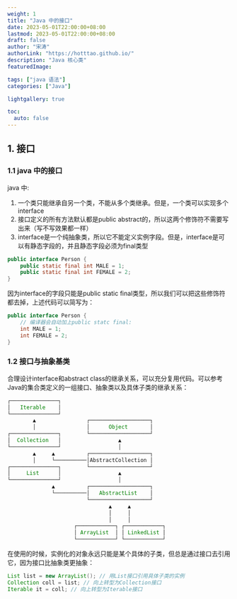 ```yaml
---
weight: 1
title: "Java 中的接口"
date: 2023-05-01T22:00:00+08:00
lastmod: 2023-05-01T22:00:00+08:00
draft: false
author: "宋涛"
authorLink: "https://hotttao.github.io/"
description: "Java 核心类"
featuredImage: 

tags: ["java 语法"]
categories: ["Java"]

lightgallery: true

toc:
  auto: false
---
```



## 1. 接口
### 1.1 java 中的接口
java 中:
1. 一个类只能继承自另一个类，不能从多个类继承。但是，一个类可以实现多个interface
2. 接口定义的所有方法默认都是public abstract的，所以这两个修饰符不需要写出来（写不写效果都一样）
3. interface是一个纯抽象类，所以它不能定义实例字段。但是，interface是可以有静态字段的，并且静态字段必须为final类型

```java
public interface Person {
    public static final int MALE = 1;
    public static final int FEMALE = 2;
}
```

因为interface的字段只能是public static final类型，所以我们可以把这些修饰符都去掉，上述代码可以简写为：

```java
public interface Person {
    // 编译器会自动加上public statc final:
    int MALE = 1;
    int FEMALE = 2;
}
```


### 1.2 接口与抽象基类


合理设计interface和abstract class的继承关系，可以充分复用代码。可以参考Java的集合类定义的一组接口、抽象类以及具体子类的继承关系：

```java
┌───────────────┐
│   Iterable    │
└───────────────┘
        ▲                ┌───────────────────┐
        │                │      Object       │
┌───────────────┐        └───────────────────┘
│  Collection   │                  ▲
└───────────────┘                  │
        ▲     ▲          ┌───────────────────┐
        │     └──────────│AbstractCollection │
┌───────────────┐        └───────────────────┘
│     List      │                  ▲
└───────────────┘                  │
              ▲          ┌───────────────────┐
              └──────────│   AbstractList    │
                         └───────────────────┘
                                ▲     ▲
                                │     │
                                │     │
                     ┌────────────┐ ┌────────────┐
                     │ ArrayList  │ │ LinkedList │
                     └────────────┘ └────────────┘

```

在使用的时候，实例化的对象永远只能是某个具体的子类，但总是通过接口去引用它，因为接口比抽象类更抽象：

```java
List list = new ArrayList(); // 用List接口引用具体子类的实例
Collection coll = list; // 向上转型为Collection接口
Iterable it = coll; // 向上转型为Iterable接口
```
